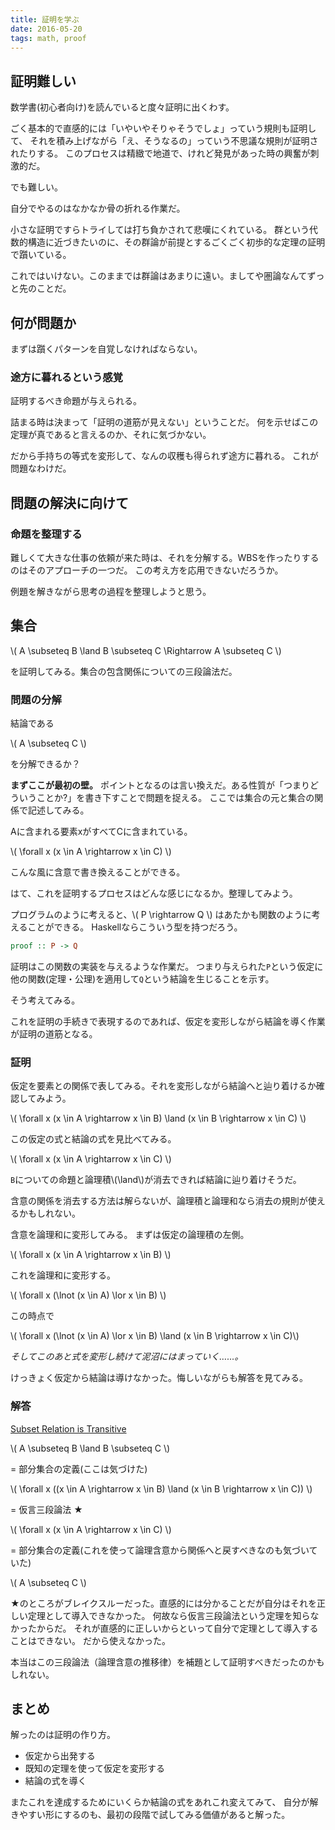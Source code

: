 ```yaml
---
title: 証明を学ぶ
date: 2016-05-20
tags: math, proof
---
```


証明難しい
------------------

数学書(初心者向け)を読んでいると度々証明に出くわす。

ごく基本的で直感的には「いやいやそりゃそうでしょ」っていう規則も証明して、
それを積み上げながら「え、そうなるの」っていう不思議な規則が証明されたりする。
このプロセスは精緻で地道で、けれど発見があった時の興奮が刺激的だ。

でも難しい。

自分でやるのはなかなか骨の折れる作業だ。

小さな証明ですらトライしては打ち負かされて悲嘆にくれている。
群という代数的構造に近づきたいのに、その群論が前提とするごくごく初歩的な定理の証明で躓いている。

これではいけない。このままでは群論はあまりに遠い。ましてや圏論なんてずっと先のことだ。

何が問題か
------------------

まずは躓くパターンを自覚しなければならない。

### 途方に暮れるという感覚

証明するべき命題が与えられる。

詰まる時は決まって「証明の道筋が見えない」ということだ。
何を示せばこの定理が真であると言えるのか、それに気づかない。

だから手持ちの等式を変形して、なんの収穫も得られず途方に暮れる。
これが問題なわけだ。

問題の解決に向けて
---------------------

### 命題を整理する

難しくて大きな仕事の依頼が来た時は、それを分解する。WBSを作ったりするのはそのアプローチの一つだ。
この考え方を応用できないだろうか。

例題を解きながら思考の過程を整理しようと思う。

集合
--------------------

\\(
A \\subseteq B \\land B \\subseteq C \\Rightarrow A \\subseteq C
\\)

を証明してみる。集合の包含関係についての三段論法だ。

### 問題の分解

結論である

\\( A \\subseteq C \\)

を分解できるか？

**まずここが最初の壁。**
ポイントとなるのは言い換えだ。ある性質が「つまりどういうことか?」を書き下すことで問題を捉える。
ここでは集合の元と集合の関係で記述してみる。

Aに含まれる要素xがすべてCに含まれている。

\\( \\forall x (x \\in A \\rightarrow x \\in C) \\)

こんな風に含意で書き換えることができる。

はて、これを証明するプロセスはどんな感じになるか。整理してみよう。

プログラムのように考えると、\\( P \\rightarrow Q \\) はあたかも関数のように考えることができる。
Haskellならこういう型を持つだろう。

```haskell
proof :: P -> Q
```

証明はこの関数の実装を与えるような作業だ。
つまり与えられた`P`という仮定に他の関数(定理・公理)を適用して`Q`という結論を生じることを示す。

そう考えてみる。

これを証明の手続きで表現するのであれば、仮定を変形しながら結論を導く作業が証明の道筋となる。

### 証明

仮定を要素との関係で表してみる。それを変形しながら結論へと辿り着けるか確認してみよう。

\\( \\forall x (x \\in A \\rightarrow x \\in B) \\land (x \\in B \\rightarrow x \\in C) \\)

この仮定の式と結論の式を見比べてみる。

\\( \\forall x (x \\in A \\rightarrow x \\in C) \\)

`B`についての命題と論理積\\(\\land\\)が消去できれば結論に辿り着けそうだ。

含意の関係を消去する方法は解らないが、論理積と論理和なら消去の規則が使えるかもしれない。

含意を論理和に変形してみる。
まずは仮定の論理積の左側。

\\( \\forall x (x \\in A \\rightarrow x \\in B) \\)

これを論理和に変形する。

\\( \\forall x (\\lnot (x \\in A) \\lor x \\in B) \\)

この時点で

\\( \\forall x (\\lnot (x \\in A) \\lor x \\in B) \\land (x \\in B \\rightarrow x \\in C)\\)

*そしてこのあと式を変形し続けて泥沼にはまっていく……。*

けっきょく仮定から結論は導けなかった。悔しいながらも解答を見てみる。

### 解答

[Subset Relation is Transitive](https://proofwiki.org/wiki/Subset_Relation_is_Transitive)

\\( A \\subseteq B \\land B \\subseteq C \\)

= 部分集合の定義(ここは気づけた)

\\( \\forall x ((x \\in A \\rightarrow x \\in B) \\land (x \\in B \\rightarrow x \\in C)) \\)

= 仮言三段論法 ★

\\( \\forall x (x \\in A \\rightarrow x \\in C) \\)

= 部分集合の定義(これを使って論理含意から関係へと戻すべきなのも気づいていた)

\\( A \\subseteq C \\)

★のところがブレイクスルーだった。直感的には分かることだが自分はそれを正しい定理として導入できなかった。
何故なら仮言三段論法という定理を知らなかったからだ。
それが直感的に正しいからといって自分で定理として導入することはできない。
だから使えなかった。

本当はこの三段論法（論理含意の推移律）を補題として証明すべきだったのかもしれない。

## まとめ

解ったのは証明の作り方。

- 仮定から出発する
- 既知の定理を使って仮定を変形する
- 結論の式を導く

またこれを達成するためにいくらか結論の式をあれこれ変えてみて、
自分が解きやすい形にするのも、最初の段階で試してみる価値があると解った。

